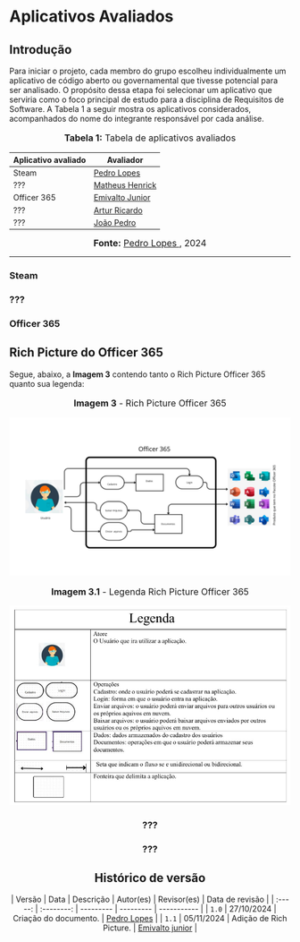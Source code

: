 # Aplicativos Avaliados

## Introdução

Para iniciar o projeto, cada membro do grupo escolheu individualmente um aplicativo de código aberto ou governamental que tivesse potencial para ser analisado. O propósito dessa etapa foi selecionar um aplicativo que serviria como o foco principal de estudo para a disciplina de Requisitos de Software. A Tabela 1 a seguir mostra os aplicativos considerados, acompanhados do nome do integrante responsável por cada análise.


<div align="center">
<font size="3"><p style="text-align: center"><b>Tabela 1:</b> Tabela de aplicativos avaliados</p></font>
  
<table>
  <thead>
    <tr>
      <th>Aplicativo avaliado</th>
      <th>Avaliador</th>
    </tr>
  </thead>
  <tbody>
    <tr>
      <td> Steam</td>
      <td><a href="https://github.com/pLopess">Pedro Lopes</a></td>
    </tr>
    <tr>
      <td>???</td>
      <td><a href="https://github.com/MatheusHenrickSantos">Matheus Henrick</a></td>
    </tr>
    <tr>
      <td>Officer 365</td>
      <td><a href="https://github.com/EmivaltoJrr ">Emivalto Junior</a></td>
    </tr>
    <tr>
      <td>???</td>
      <td><a href="https://github.com/algorithmorphic">Artur Ricardo</a></td>
    </tr>
    <tr>
      <td>???</td>
      <td><a href="https://github.com/JoosPerro">João Pedro</a></td>
    </tr>
  </tbody>
</table>

<font size="3"><p style="text-align: center"><b>Fonte:</b> <a href="https://github.com/pLopess">Pedro Lopes </a>, 2024</p></font>
</div>

---

### Steam

### ???

### Officer 365

## Rich Picture do Officer 365

Segue, abaixo, a **Imagem 3** contendo tanto o Rich Picture Officer 365 quanto sua legenda:

<div align="center">
<font size="3"><p style="text-align: center"><b>Imagem 3</b> - Rich Picture Officer 365</p></font>

<img src="https://github.com/Requisitos-de-Software/2024.2-Grupo04/blob/main/docs/imagens/rich-picture-Officer-365.png?raw=true">

<font size="3"><p style="text-align: center"><b>Imagem 3.1</b> - Legenda Rich Picture Officer 365</p></font>

<img src="https://github.com/Requisitos-de-Software/2024.2-Grupo04/blob/main/docs/imagens/legenda-rich-picture-Officer-365.jpg?raw=true">


### ???

### ???


## Histórico de versão
<center>

| Versão  | Data       | Descrição | Autor(es) | Revisor(es) | Data de revisão |
| :-----: | :--------: | --------- | --------- | ----------- |
| `1.0`   | 27/10/2024 |  Criação do documento. | [Pedro Lopes](https://github.com/pLopess) |
| `1.1`   | 05/11/2024 | Adição de Rich Picture. | [Emivalto junior](https://github.com/EmivaltoJrr) |
</center>
